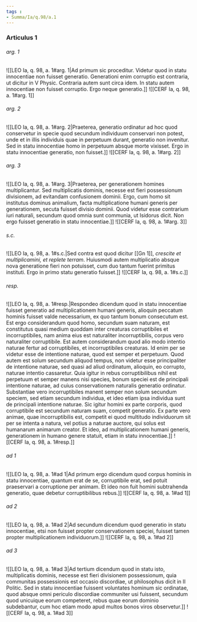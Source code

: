 ```yaml
---
tags : 
- Summa/Ia/q.98/a.1
---
```


### Articulus 1

###### arg. 1
![[LEO Ia, q. 98, a. 1#arg. 1|Ad primum sic proceditur. Videtur quod in statu innocentiae non fuisset generatio. Generationi enim corruptio est contraria, ut dicitur in V Physic. Contraria autem sunt circa idem. In statu autem innocentiae non fuisset corruptio. Ergo neque generatio.]]
![[CERF Ia, q. 98, a. 1#arg. 1]]

###### arg. 2
![[LEO Ia, q. 98, a. 1#arg. 2|Praeterea, generatio ordinatur ad hoc quod conservetur in specie quod secundum individuum conservari non potest, unde et in illis individuis quae in perpetuum durant, generatio non invenitur. Sed in statu innocentiae homo in perpetuum absque morte vixisset. Ergo in statu innocentiae generatio, non fuisset.]]
![[CERF Ia, q. 98, a. 1#arg. 2]]

###### arg. 3
![[LEO Ia, q. 98, a. 1#arg. 3|Praeterea, per generationem homines multiplicantur. Sed multiplicatis dominis, necesse est fieri possessionum divisionem, ad evitandam confusionem dominii. Ergo, cum homo sit institutus dominus animalium, facta multiplicatione humani generis per generationem, secuta fuisset divisio dominii. Quod videtur esse contrarium iuri naturali, secundum quod omnia sunt communia, ut Isidorus dicit. Non ergo fuisset generatio in statu innocentiae.]]
![[CERF Ia, q. 98, a. 1#arg. 3]]

###### s.c.
![[LEO Ia, q. 98, a. 1#s.c.|Sed contra est quod dicitur [[Gn 1]], *crescite et multiplicamini, et replete terram*. Huiusmodi autem multiplicatio absque nova generatione fieri non potuisset, cum duo tantum fuerint primitus instituti. Ergo in primo statu generatio fuisset.]]
![[CERF Ia, q. 98, a. 1#s.c.]]

###### resp.
![[LEO Ia, q. 98, a. 1#resp.|Respondeo dicendum quod in statu innocentiae fuisset generatio ad multiplicationem humani generis, alioquin peccatum hominis fuisset valde necessarium, ex quo tantum bonum consecutum est. Est ergo considerandum quod homo, secundum suam naturam, est constitutus quasi medium quoddam inter creaturas corruptibiles et incorruptibiles, nam anima eius est naturaliter incorruptibilis, corpus vero naturaliter corruptibile. Est autem considerandum quod alio modo intentio naturae fertur ad corruptibiles, et incorruptibiles creaturas. Id enim per se videtur esse de intentione naturae, quod est semper et perpetuum. Quod autem est solum secundum aliquod tempus, non videtur esse principaliter de intentione naturae, sed quasi ad aliud ordinatum, alioquin, eo corrupto, naturae intentio cassaretur. Quia igitur in rebus corruptibilibus nihil est perpetuum et semper manens nisi species, bonum speciei est de principali intentione naturae, ad cuius conservationem naturalis generatio ordinatur. Substantiae vero incorruptibiles manent semper non solum secundum speciem, sed etiam secundum individua, et ideo etiam ipsa individua sunt de principali intentione naturae. Sic igitur homini ex parte corporis, quod corruptibile est secundum naturam suam, competit generatio. Ex parte vero animae, quae incorruptibilis est, competit ei quod multitudo individuorum sit per se intenta a natura, vel potius a naturae auctore, qui solus est humanarum animarum creator. Et ideo, ad multiplicationem humani generis, generationem in humano genere statuit, etiam in statu innocentiae.]]
![[CERF Ia, q. 98, a. 1#resp.]]

###### ad 1
![[LEO Ia, q. 98, a. 1#ad 1|Ad primum ergo dicendum quod corpus hominis in statu innocentiae, quantum erat de se, corruptibile erat, sed potuit praeservari a corruptione per animam. Et ideo non fuit homini subtrahenda generatio, quae debetur corruptibilibus rebus.]]
![[CERF Ia, q. 98, a. 1#ad 1]]

###### ad 2
![[LEO Ia, q. 98, a. 1#ad 2|Ad secundum dicendum quod generatio in statu innocentiae, etsi non fuisset propter conservationem speciei, fuisset tamen propter multiplicationem individuorum.]]
![[CERF Ia, q. 98, a. 1#ad 2]]

###### ad 3
![[LEO Ia, q. 98, a. 1#ad 3|Ad tertium dicendum quod in statu isto, multiplicatis dominis, necesse est fieri divisionem possessionum, quia communitas possessionis est occasio discordiae, ut philosophus dicit in II Politic. Sed in statu innocentiae fuissent voluntates hominum sic ordinatae, quod absque omni periculo discordiae communiter usi fuissent, secundum quod unicuique eorum competeret, rebus quae eorum dominio subdebantur, cum hoc etiam modo apud multos bonos viros observetur.]]
![[CERF Ia, q. 98, a. 1#ad 3]]

